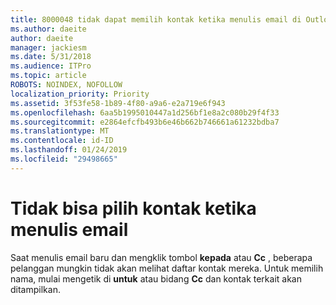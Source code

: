 ```yaml
---
title: 8000048 tidak dapat memilih kontak ketika menulis email di Outlook.com
ms.author: daeite
author: daeite
manager: jackiesm
ms.date: 5/31/2018
ms.audience: ITPro
ms.topic: article
ROBOTS: NOINDEX, NOFOLLOW
localization_priority: Priority
ms.assetid: 3f53fe58-1b89-4f80-a9a6-e2a719e6f943
ms.openlocfilehash: 6aa5b1995010447a1d256bf1e8a2c080b29f4f33
ms.sourcegitcommit: e2864efcfb493b6e46b662b746661a61232bdba7
ms.translationtype: MT
ms.contentlocale: id-ID
ms.lasthandoff: 01/24/2019
ms.locfileid: "29498665"
---
```

# <a name="cant-select-contacts-when-composing-email"></a>Tidak bisa pilih kontak ketika menulis email

Saat menulis email baru dan mengklik tombol **kepada** atau **Cc** , beberapa pelanggan mungkin tidak akan melihat daftar kontak mereka. Untuk memilih nama, mulai mengetik di **untuk** atau bidang **Cc** dan kontak terkait akan ditampilkan. 
  

